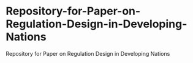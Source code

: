 # Repository-for-Paper-on-Regulation-Design-in-Developing-Nations
Repository for Paper on Regulation Design in Developing Nations
